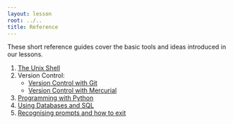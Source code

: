 ```yaml
---
layout: lesson
root: ../..
title: Reference
---
```


These short reference guides cover the basic tools and ideas introduced in our lessons.

<div class="toc" markdown="1">

1.  [The Unix Shell](01-shell.html)
2.  Version Control:
    * [Version Control with Git](02-git.html)
    * [Version Control with Mercurial](02-hg.html)
3.  [Programming with Python](03-python.html)
4.  [Using Databases and SQL](04-sql.html)
5.  [Recognising prompts and how to exit](05-prompts-exits.html)

</div>
